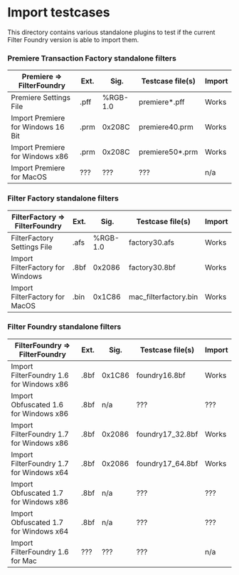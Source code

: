 # Import testcases

This directory contains various standalone plugins to test if the current Filter Foundry version is able to import them.

### Premiere Transaction Factory standalone filters

| Premiere => FilterFoundry                 | Ext.   | Sig.     | Testcase file(s)         | Import          |
| ------------------------------------------| -------| ---------| -------------------------| ----------------|
| Premiere Settings File                    | .pff   | %RGB-1.0 | premiere*.pff            | Works           |
| Import Premiere for Windows 16 Bit        | .prm   | 0x208C   | premiere40.prm           | Works           |
| Import Premiere for Windows x86           | .prm   | 0x208C   | premiere50*.prm          | Works           |
| Import Premiere for MacOS                 | ???    | ???      | ???                      | n/a             |

### Filter Factory standalone filters

| FilterFactory => FilterFoundry            | Ext.   | Sig.     | Testcase file(s)         | Import          |
| ------------------------------------------| -------| ---------| -------------------------| ----------------|
| FilterFactory Settings File               | .afs   | %RGB-1.0 | factory30.afs            | Works           |
| Import FilterFactory for Windows          | .8bf   | 0x2086   | factory30.8bf            | Works           |
| Import FilterFactory for MacOS            | .bin   | 0x1C86   | mac_filterfactory.bin    | Works           |

### Filter Foundry standalone filters

| FilterFoundry => FilterFoundry            | Ext.   | Sig.     | Testcase file(s)         | Import          |
| ------------------------------------------| -------| ---------| -------------------------| -----------------
| Import FilterFoundry 1.6 for Windows x86  | .8bf   | 0x1C86   | foundry16.8bf            | Works           |
| Import Obfuscated 1.6 for Windows x86     | .8bf   | n/a      | ???                      | ???             |
| Import FilterFoundry 1.7 for Windows x86  | .8bf   | 0x2086   | foundry17_32.8bf         | Works           |
| Import FilterFoundry 1.7 for Windows x64  | .8bf   | 0x2086   | foundry17_64.8bf         | Works           |
| Import Obfuscated 1.7 for Windows x86     | .8bf   | n/a      | ???                      | ???             |
| Import Obfuscated 1.7 for Windows x64     | .8bf   | n/a      | ???                      | ???             |
| Import FilterFoundry 1.6 for Mac          | ???    | ???      | ???                      | n/a             |
